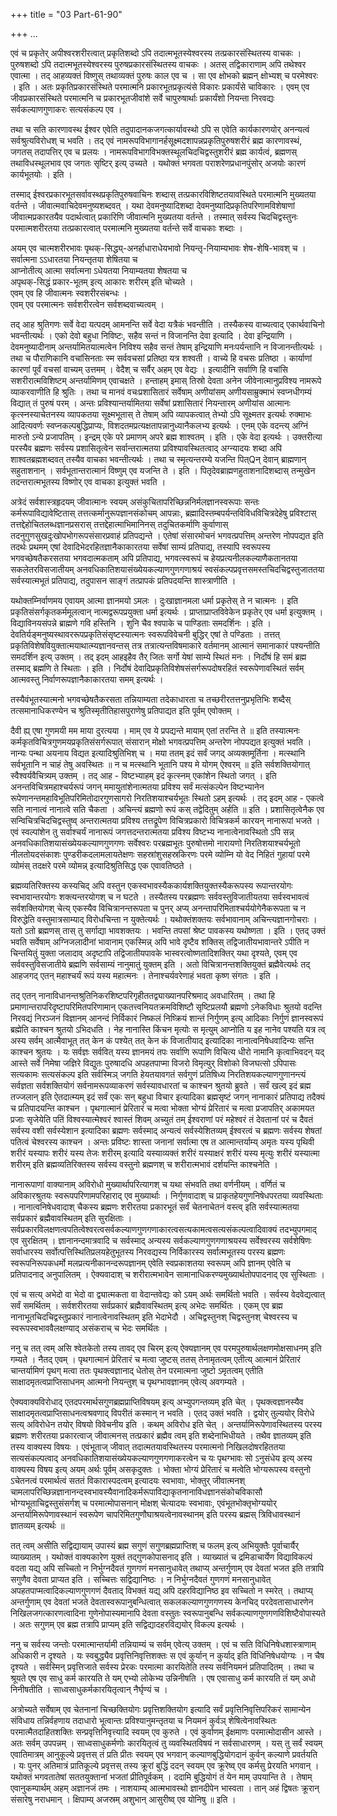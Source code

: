 +++
title = "03 Part-61-90"

+++
…


एवं च प्रकृतेर् अपीश्वरशरीरत्वात् प्रकृतिशब्दो ऽपि तदात्मभूतस्येश्वरस्य तत्प्रकारसंस्थितस्य वाचकः । पुरुषशब्दो ऽपि तदात्मभूतस्येश्वरस्य पुरुषप्रकारसंस्थितस्य वाचकः । अतस् तद्विकाराणाम् अपि तथेश्वर एवात्मा । तद् आहव्यक्तं विष्णुस् तथाव्यक्तं पुरुषः काल एव च । सा एव क्षोभको ब्रह्मन् क्षोभ्यश् च परमेश्वरः । इति । अतः प्रकृतिप्रकारसंस्थिते परमात्मनि प्रकारभूतप्रकृत्यंसे विकारः प्रकार्यंसे चाविकारः । एवम् एव जीवप्रकारसंस्थिते परमात्मनि च प्रकारभूतजीवांशे सर्वे चापुरुषार्थाः प्रकार्यंशो नियन्ता निरवद्यः सर्वकल्याणगुणाकरः सत्यसंकल्प एव ।

तथा च सति कारणावस्थ ईश्वर एवेति तदुपादानकजगत्कार्यावस्थो ऽपि स एवेति कार्यकारणयोर् अनन्यत्वं सर्वश्रुत्यविरोधश् च भवति । तद् एवं नामरूपविभागानर्हसूक्ष्मदशापन्नप्रकृतिपुरुषशरीरं ब्रह्म कारणावस्थं, जगतस् तदापत्तिर् एव च प्रलयः । नामरूपविभागविभक्तस्थूलचिदचिद्वस्तुशरीरं ब्रह्म कार्यत्वं, ब्रह्मणस् तथाविधस्थूलभाव एव जगतः सृष्टिर् इत्य् उच्यते । यथोक्तं भगवता पराशरेणप्रधानपुंसोर् अजयोः कारणं कार्यभूतयोः । इति ।

तस्माद् ईश्वरप्रकारभूतसर्वावस्थप्रकृतिपुरुषवाचिनः शब्दास् तत्प्रकारविशिष्टतयावस्थिते परमात्मनि मुख्यतया वर्तन्ते । जीवात्मवाचिदेवमनुष्यशब्दवत् । यथा देवमनुष्यादिशब्दा देवमनुष्यादिप्रकृतिपरिणामविशेषाणां जीवात्मप्रकारतयैव पदार्थत्वात् प्रकारिणि जीवात्मनि मुख्यतया वर्तन्ते । तस्मात् सर्वस्य चिदचिद्वस्तुनः परमात्मशरीरतया तत्प्रकारत्वात् परमात्मनि मुख्यतया वर्तन्ते सर्वे वाचकाः शब्दाः ।

अयम् एव चात्मशरीरभावः पृथक्-सिद्ध्य्-अनर्हाधाराधेयभावो नियन्तृ-नियाम्यभावः शेष-शेषि-भावश् च ।  
सर्वात्मना ऽऽधारतया नियन्तृतया शेषितया च  
आप्नोतीत्य् आत्मा सर्वात्मना ऽधेयतया नियाम्यतया शेषतया च  
अपृथक्-सिद्धं प्रकार-भूतम् इत्य् आकारः शरीरम् इति चोच्यते ।  
एवम् एव हि जीवात्मनः स्वशरीरसंबन्धः ।  
एवम् एव परमात्मनः सर्वशरीरत्वेन सर्वशब्दवाच्यत्वम् ।

तद् आह श्रुतिगणः सर्वे वेदा यत्पदम् आमनन्ति सर्वे वेदा यत्रैकं भवन्तीति । तस्यैकस्य वाच्यत्वाद् एकार्थवाचिनो भवन्तीत्यर्थः । एको देवो बहुधा निविष्टः, सहैव सन्तं न विजानन्ति देवा इत्यादि । देवा इन्द्रियाणि । देवमनुष्यादीनाम् अन्तर्यामितयात्मत्वेन निविश्य सहैव सन्तं तेषाम् इन्द्रियाणि मनःपर्यन्तानि न विजानन्तीत्यर्थः । तथा च पौराणिकानि वचांसिनताः स्म सर्ववचसां प्रतिष्ठा यत्र शश्वती । वाच्ये हि वचसः प्रतिष्ठा । कार्याणां कारणां पूर्वं वचसां वाच्यम् उत्तमम् । वेदैश् च सर्वैर् अहम् एव वेद्यः । इत्यादीनि सर्वाणि हि वचांसि सशरीरात्मविशिष्टम् अन्तर्यामिणम् एवाचक्षते । हन्ताहम् इमास् तिस्रो देवता अनेन जीवेनात्मानुप्रविश्य नामरूपे व्याकरवाणीति हि श्रुतिः । तथा च मानवं वचःप्रशासितारं सर्वेषाम् अणीयांसम् अणीयसाम्रुक्माभं स्वप्नधीगम्यं विद्यात् तं पुरुषं परम् । अन्तः प्रविश्यान्तर्यामितया सर्वेषां प्रशासितारं नियन्तारम् अणीयांस आत्मानः कृत्स्नस्याचेतनस्य व्यापकतया सूक्ष्मभूतास् ते तेषाम् अपि व्यापकत्वात् तेभ्यो ऽपि सूक्ष्मतर इत्यर्थः रुक्माभः आदित्यवर्णः स्वप्नकल्पबुद्धिप्राप्यः, विशदतमप्रत्यक्षतापन्नानुध्यानैकलभ्य इत्यर्थः । एनम् एके वदन्त्य् अग्निं मारुतो ऽन्ये प्रजापतिम् । इन्द्रम् एके परे प्रमाणम् अपरे ब्रह्म शाश्वतम् । इति । एके वेदा इत्यर्थः । उक्तरीत्या परस्यैव ब्रह्मणः सर्वस्य प्रशासितृत्वेन सर्वान्तरात्मतया प्रविश्यावस्थितत्वाद् अग्न्यादयः शब्दा अपि शाश्वतब्रह्मशब्दवत् तस्यैव वाचका भवन्तीत्यर्थः । तथा च स्मृत्यन्तरम्ये यजन्ति पित्Qन् देवान् ब्राह्मणान् सहुताशनान् । सर्वभूतान्तरात्मानं विष्णुम् एव यजन्ति ते । इति । पितृदेवब्राह्मणहुताशनादिशब्दास् तन्मुखेन तदन्तरात्मभूतस्य विष्णोर् एव वाचका इत्युक्तं भवति ।

अत्रेदं सर्वशास्त्रहृदयम् जीवात्मानः स्वयम् असंकुचितापरिच्छिन्ननिर्मलज्ञानस्वरूपाः सन्तः कर्मरूपाविद्यावेष्टितास् तत्तत्कर्मानुरूपज्ञानसंकोचम् आपन्नाः, ब्रह्मादिस्तम्बपर्यन्तविविधविचित्रदेहेषु प्रविश्टास् तत्तद्देहोचितलब्धज्ञानप्रसरास् तत्तद्देहात्माभिमानिनस् तदुचितकर्माणि कुर्वाणास् तदनुगुणसुखदुःखोपभोगरूपसंसारप्रवाहं प्रतिपद्यन्ते । एतेषां संसारमोचनं भगवत्प्रपत्तिम् अन्तरेण नोपपद्यत इति तदर्थः प्रथमम् एषां देवादिभेदरहितज्ञानैकाकारतया सर्वेषां साम्यं प्रतिपाद्य, तस्यापि स्वरूपस्य भगवच्छेषतैकरसतया भगवदात्मकताम् अपि प्रतिपाद्य, भगवत्स्वरूपं च हेयप्रत्यनीलकल्याणैकतानतया सकलेतरविसजातीयम् अनवधिकातिशयासंख्येयकल्याणगुणगणाश्रयं स्वसंकल्पप्रवृत्तसमस्तचिदचिद्वस्तुजाततया सर्वस्यात्मभूतं प्रतिपाद्य, तदुपासन साङ्गं तत्प्रापकं प्रतिपदयन्ति शास्त्राणीति ।

यथोक्तम्निर्वाणमय एवायम् आत्मा ज्ञानमयो ऽमलः । दुःखाज्ञानमला धर्मा प्रकृतेस् ते न चात्मनः । इति प्रकृतिसंसर्गकृतकर्ममूलत्वान् नात्मद्वरूपप्रयुक्ता धर्मा इत्यर्थः । प्राप्ताप्राप्तविवेकेन प्रकृतेर् एव धर्मा इत्युक्तम् । विद्याविनयसंपन्ने ब्राह्मणे गवि हस्तिनि । शुनि चैव श्वपाके च पाण्डिताः समदर्शिनः । इति । देवतिर्यङ्मनुष्यस्थावररूपप्रकृतिसंसृष्टस्यात्मनः स्वरूपविवेचनी बुद्धिर् एषां ते पण्डिताः । तत्तत् प्रकृतिविशेषवियुक्तात्मयाथात्म्यज्ञानवन्तस् तत्र तत्रात्यन्तविषमाकारे वर्तमानम् आत्मानं समानाकारं पश्यन्तीति समदर्शिन इत्य् उक्तम् । तद् इदम् आहइहैव तैर् जितः सर्गो येषां साम्ये स्थितं मनः । निर्दोषं हि समं ब्रह्म तस्माद् ब्रह्मणि ते स्थिताः । इति । निर्दोषं देवादिप्रकृतिविशेषसंसर्गरूपदोषरहितं स्वरूपेणावस्थितं सर्वम् आत्मवस्तु निर्वाणरूपज्ञानैकाकारतया समम् इत्यर्थः ।

तस्यैवंभूतस्यात्मनो भगवच्छेषतैकरसता तन्नियाम्यता तदेकाधारता च तच्छरीरतत्तनुप्रभृतिभिः शब्दैस् तत्समानाधिकरण्येन च श्रुतिस्मृतीतिहासपुराणेषु प्रतिपाद्यत इति पूर्वम् एवोक्तम् ।

दैवी ह्य् एषा गुणमयी मम माया दुरत्यया । माम् एव ये प्रपद्यन्ते मायाम् एतां तरन्ति ते ॥ इति तस्यात्मनः कर्मकृतविचित्रगुणमयप्रकृतिसंसर्गरूपात् संसारान् मोक्षो भगवत्प्रपत्तिम् अन्तरेण नोपपद्यत इत्युक्तं भवति । नान्यः पन्था अयनाय विद्यत इत्यादिश्रुतिभिश् च । मया ततम् इदं सर्वं जगद् अव्यक्तमूर्तिना । मत्स्थानि सर्वभूतानि न चाहं तेषु अवस्थितः ॥ न च मत्स्थानि भूतानि पश्य मे योगम् ऐश्वरम् ॥ इति सर्वशक्तियोगात् स्वैश्वर्यवैचित्र्यम् उक्तम् । तद् आह - विष्टभ्याहम् इदं कृत्स्नम् एकांशेन स्थितो जगत् । इति अनन्तविचित्रमहाश्चर्यरूपं जगन् ममायुतांशेनात्मतया प्रविश्य सर्वं मत्संकल्पेन विष्टभ्यानेन रूपेणानन्तमहाविभूतिपरिमितोदारगुणसागरो निरतिशयाश्चर्यभूतः स्थितो ऽहम् इत्यर्थः । तद् इदम् आह - एकत्वे सति नानात्वं नानात्वे सति चैकता । अचिन्त्यं ब्रह्मणो रूपं कस् तद्वेदितुम् अर्हति ॥ इति । प्रशासितृत्वेनैक एव सन्विचित्रचिदचिद्वस्तुष्व् अन्तरात्मतया प्रविश्य तत्तद्रूपेण विचित्रप्रकारो विचित्रकर्म कारयन् नानारूपां भजते । एवं स्वल्पांशेन तु सर्वाश्चर्यं नानारूपं जगत्तदन्तरात्मतया प्रविश्य विष्टभ्य नानात्वेनावस्थितो ऽपि सन्न् अनवधिकातिशयासंख्येयकल्याणगुणगणः सर्वेश्वरः परब्रह्मभूतः पुरुषोत्तमो नारायणो निरतिशयाश्चर्यभूतो नीलतोयदसंकाशः पुण्डरीकदलामलायतेक्षणः सहस्रांशुसहस्रकिरणः परमे व्योम्नि यो वेद निहितं गुहायां परमे व्योमंस् तदक्षरे परमे व्योमन्न् इत्यादिश्रुतिसिद्ध एक एवावतिष्ठते ।

ब्रह्मव्यतिरिक्तस्य कस्यचिद् अपि वस्तुन एकस्वभावस्यैककार्यशक्तियुक्तस्यैकरूपस्य रूपान्तरयोगः स्वभावान्तरयोगः शक्त्यन्तरयोगश् च न घटते । तस्यैतस्य परब्रह्मणः सर्ववस्तुविजातीयतया सर्वस्वभावत्वं सर्वशक्तियोगश् चेत्य् एकस्यैव विचित्रानन्तरूपता च पुनर् अप्य् अनन्तापरिमिताश्चर्ययोगेनैकरूपता च न विरुद्धेति वस्तुमात्रसाम्याद् विरोधचिन्ता न युक्तेत्यर्थः । यथोक्तंशक्तयः सर्वभावानाम् अचिन्त्यज्ञानगोचराः । यतो ऽतो ब्रह्मणस् तास् तु सर्गाद्या भावशक्तयः । भवन्ति तपसां श्रेष्ट पावकस्य यथोष्णता । इति । एतद् उक्तं भवति सर्वेषाम् अग्निजलादीनां भावानाम् एकस्मिन्न् अपि भावे दृष्टैव शक्तिस् तद्विजातीयभावान्तरे ऽपीति न चिन्तयितुं युक्ता जलादाव् अदृष्टापि तद्विजातीयपावके भास्वरत्वोष्णतादिशक्तिर् यथा दृश्यते, एवम् एव सर्ववस्तुविसजातीये ब्रह्मणि सर्वसाम्यं नानुमातुं युक्तम् इति । अतो विचित्रानन्तशक्तियुक्तं ब्रह्मैवेत्यर्थः तद् आहजगद् एतन् महाश्चर्यं रूपं यस्य महात्मनः । तेनाश्चर्यवरेणाहं भवता कृष्ण संगतः । इति ।

तद् एतन् नानाविधानन्तश्रुतिनिकरशिष्टपरिगृहीततद्व्याख्यानपरिश्रमाद् अवधारितम् । तथा हि प्रमाणान्तरापरिदृष्टापरिमितपरिणामान् एकतत्त्वनियतक्रमविशिष्टौ सृष्टिप्रलयौ ब्रह्मणो ऽनेकविधाः श्रुतयो वदन्ति निरवद्यं निरञ्जनं विज्ञानम् आनन्दं निर्विकारं निष्कलं निष्क्रियं शान्तं निर्गुणम् इत्य् आदिकाः निर्गुणं ज्ञानस्वरूपं ब्रह्मेति काश्चन श्रुतयो ऽभिदधति । नेह नानास्ति किंचन मृत्योः स मृत्युम् आप्नोति य इह नानेव पश्यति यत्र त्व् अस्य सर्वम् आत्मैवाभूत् तत् केन कं पश्येत् तत् केन कं विजातीयाद् इत्यादिका नानात्वनिषेधवादिन्यः सन्ति काश्चन श्रुतयः । यः सर्वज्ञः सर्ववित् यस्य ज्ञानमयं तपः सर्वाणि रूपाणि विचित्य धीरो नामानि कृत्वाभिवदन् यद् आस्ते सर्वे निमेषा जज्ञिरे विद्युतः पुरुषादधि अपहतपाप्मा विजरो विमृत्युर् विशोको विजघत्सो ऽपिपासः सत्यकामः सत्यसंकल्प इति सर्वस्मिञ् जगति हेयतयावगतं सर्वगुणं प्रतिषिध्य निरतिशयकल्याणगुणानन्त्यं सर्वज्ञता सर्वशक्तियोगं सर्वनामरूपव्याकरणं सर्वस्यावधारतां च काश्चन श्रुतयो ब्रुवते । सर्वं खल्व् इदं ब्रह्म तज्जलान् इति ऐतदात्म्यम् इदं सर्वं एकः सन् बहुधा विचार इत्यादिका ब्रह्मसृष्टं जगन् नानाकारं प्रतिपाद्य तदैक्यं च प्रतिपादयन्ति काश्चन । पृथगात्मानं प्रेरितारं च मत्वा भोक्ता भोग्यं प्रेरितारं च मत्वा प्रजापतिर् अकामयत प्रजाः सृजेयेति पतिं विश्वस्यात्मेश्वरं श्वास्तं शिवम् अच्युतं तम् ईश्वराणां परं महेश्वरं तं देवतानां परं च दैवतं सर्वस्य वशी सर्वस्येशान इत्यादिका ब्रह्मणः सर्वस्माद् अन्यत्वं सर्वस्येशितव्यम् ईश्वरत्वं च ब्रह्मणः सर्वस्य शेषतां पतित्वं चेश्वरस्य काश्चन । अन्तः प्रविष्टः शास्ता जनानां सर्वात्मा एष त आत्मान्तर्याम्य् अमृतः यस्य पृथिवी शरीरं यस्यापः शरीरं यस्य तेजः शरीरम् इत्यादि यस्याव्यक्तं शरीरं यस्याक्षरं शरीरं यस्य मृत्युः शरीरं यस्यात्मा शरीरम् इति ब्रह्मव्यतिरिक्तस्य सर्वस्य वस्तुनो ब्रह्मणश् च शरीरात्मभावं दर्शयन्ति काश्चनेति ।

नानारूपाणां वाक्यानाम् अविरोधो मुख्यार्थापरित्यागश् च यथा संभवति तथा वर्णनीयम् । वर्णितं च अविकारश्रुतयः स्वरूपपरिणामपरिहाराद् एव मुख्यार्थाः । निर्गुणवादाश् च प्राकृतहेयगुणनिषेधपरतया व्यवस्थिताः । नानात्वनिषेधवादाश् चैकस्य ब्रह्मणः शरीरतया प्रकारभूतं सर्वं चेतनाचेतनं वस्त्व् इति सर्वस्यात्मतया सर्वप्रकारं ब्रह्मैवावस्थितम् इति सुरक्षिताः । सर्वप्रकारविलक्षणत्वपतित्वेश्वरत्वसर्वकल्याणगुणगणाकारत्वसत्यकामत्वसत्यसंकल्पत्वादिवाक्यं तदभ्युपगमाद् एव सुरक्षितम् । ज्ञानानन्दमात्रवादि च सर्वस्माद् अन्यस्य सर्वकल्याणगुणगणाश्रयस्य सर्वेश्वरस्य सर्वशेषिणः सर्वाधारस्य सर्वोत्पत्तिस्थितिप्रलयहेतुभूतस्य निरवद्यस्य निर्विकारस्य सर्वात्मभूतस्य परस्य ब्रह्मणः स्वरूपनिरूपकधर्मो मलप्रत्यनीकानन्दरूपज्ञानम् एवेति स्वप्रकाशतया स्वरूपम् अपि ज्ञानम् एवेति च प्रतिपादनाद् अनुपालितम् । ऐक्यवादाश् च शरीरात्मभावेन सामानाधिकरण्यमुख्यार्थतोपपादनाद् एव सुस्थिताः ।

एवं च सत्य् अभेदो वा भेदो वा द्व्यात्मकता वा वेदान्तवेद्यः को ऽयम् अर्थः समर्थितो भवति । सर्वस्य वेदवेद्यत्वात् सर्वं समर्थितम् । सर्वशरीरतया सर्वप्रकारं ब्रह्मैवावस्थितम् इत्य् अभेदः समर्थितः । एकम् एव ब्रह्म नानाभूतचिदचिद्वस्तुप्रकारं नानात्वेनावस्थितम् इति भेदाभेदौ । अचिद्वस्तुनश् चिद्वस्तुनश् चेश्वरस्य च स्वरूपस्वभाववैलक्षण्याद् असंकराच् च भेदः समर्थितः ।

ननु च तत् त्वम् असि श्वेतकेतो तस्य तावद् एव चिरम् इत्य् ऐक्यज्ञानम् एव परमपुरुषार्थलक्षणमोक्षसाधनम् इति गम्यते । नैतद् एवम् । पृथगात्मानं प्रेरितारं च मत्वा जुष्टस् ततस् तेनामृतत्वम् एतीत्य् आत्मानं प्रेरितारं चान्तर्यामिणं पृथग् मत्वा ततः पृथक्त्वज्ञानाद् धेतोस् तेन परमात्मना जुष्टो ऽमृतत्वम् एतीति साक्षादमृतत्वप्राप्तिसाधनम् आत्मनो नियन्तुश् च पृथग्भावज्ञानम् एवेत्य् अवगम्यते ।

ऐक्यवाक्यविरोधाद् एतदपरमार्थसगुणब्रह्मप्राप्तिविषयम् इत्य् अभ्युपगन्तव्यम् इति चेत् । पृथक्त्वज्ञानस्यैव साक्षादमृतत्वप्राप्तिसाधनत्वश्रवणाद् विपरीतं कस्मान् न भवति । एतद् उक्तं भवति । द्वयोर् तुल्ययोर् विरोधे सत्य् अविरोधेन तयोर् विषयो विवेचनीय इति । कथम् अविरोध इति चेत् । अन्तर्यामिरूपेणावस्थितस्य परस्य ब्रह्मणः शरीरतया प्रकारत्वाज् जीवात्मनस् तत्प्रकारं ब्रह्मैव त्वम् इति शब्देनाभिधीयते । तथैव ज्ञातव्यम् इति तस्य वाक्यस्य विषयः । एवंभूताज् जीवात् तदात्मतयावस्थितस्य परमात्मनो निखिलदोषरहिततया सत्यसंकल्पत्वाद् अनवधिकातिशयासंख्येयकल्याणगुणगणाकरत्वेन च यः पृथग्भावः सो ऽनुसंधेय इत्य् अस्य वाक्यस्य विषय इत्य् अयम् अर्थः पूर्वम् असकृदुक्तः । भोक्ता भोग्यं प्रेरितारं च मत्वेति भोग्यरूपस्य वस्तुनो ऽचेतनत्वं परमार्थत्वं सततं विकारास्पदत्वम् इत्यादयः स्वभावाः, भोक्तुर् जीवात्मनश् चामलापरिच्छिन्नज्ञानानन्दस्वभावस्यैवानादिकर्मरूपाविद्याकृतनानाविधज्ञानसंकोचविकासौ भोग्यभूताचिद्वस्तुसंसर्गश् च परमात्मोपासनान् मोक्षश् चेत्यादयः स्वभावाः, एवंभूतभोक्तृभोग्ययोर् अन्तर्यामिरूपेणावस्थानं स्वरूपेण चापरिमितगुणौघाश्रयत्वेनावस्थानम् इति परस्य ब्रह्मस् त्रिविधावस्थानं ज्ञातव्यम् इत्यर्थः ॥

तत् त्वम् असीति सद्विद्यायाम् उपास्यं ब्रह्म सगुणं सगुणब्रह्मप्राप्तिश् च फलम् इत्य् अभियुक्तैः पूर्वाचार्यैर् व्याख्यातम् । यथोक्तं वाक्यकारेण युक्तं तद्गुणकोपासनाद् इति । व्याख्यातं च द्रमिडाचार्येण विद्याविकल्पं वदता यद्य् अपि सच्चितो न निर्भुग्नदैवतं गुणगणं मनसानुधावेत् तथाप्य् अन्तर्गुणाम् एव देवतां भजत इति तत्रापि सगुणैव देवता प्राप्यत इति । सच्चित्तः सद्विद्यानिष्ठः । न निर्भुग्नदैवतं गुणगणं मनसानुधावेत् अपहतपाप्मत्वादिकल्याणगुणगणं दैवताद् विभक्तं यद्य् अपि दहरविद्यानिष्ठ इव सच्चितो न स्मरेत् । तथाप्य् अन्तर्गुणाम् एव देवतां भजते देवतास्वरूपानुबन्धित्वात् सकलकल्याणगुणगणस्य केनचिद् परदेवतासाधारणेन निखिलजगत्कारणत्वादिना गुणेनोपास्यमानापि देवता वस्तुतः स्वरूपानुबन्धि सर्वकल्याणगुणगणविशिष्टैवोपास्यते । अतः सगुणम् एव ब्रह्म तत्रापि प्राप्यम् इति सद्विद्यादहरविद्ययोर् विकल्प इत्यर्थः ।

ननु च सर्वस्य जन्तोः परमात्मान्तर्यामी तन्नियाम्यं च सर्वम् एवेत्य् उक्तम् । एवं च सति विधिनिषेधशास्त्राणाम् अधिकारी न दृश्यते । यः स्वबुद्ध्यैव प्रवृत्तिनिवृत्तिशक्तः स एवं कुर्यान् न कुर्याद् इति विधिनिषेधयोग्यः । न चैष दृश्यते । सर्वस्मिन् प्रवृत्तिजाते सर्वस्य प्रेरकः परमात्मा कारयितेति तस्य सर्वनियमनं प्रतिपादितम् । तथा च श्रूयते एष एव साधु कर्म कारयति ते यम् एभ्यो लोकेभ्य उन्निनीषति । एष एवासाधु कर्म कारयति तं यम् अधो निनीषतीति । साध्वसाधुकर्मकारयितृत्वान् नैर्घृण्यं च ।

अत्रोच्यते सर्वेषाम् एव चेतनानां चिच्छक्तियोगः प्रवृत्तिशक्तियोग इत्यादि सर्वं प्रवृत्तिनिवृत्तिपरिकरं सामान्येन संविधाय तन्निर्वहणाय तदाधारो भूत्वान्तः प्रविश्यानुमन्तृतया च नियमनं कुर्वञ् शेषित्वेनावस्थितः परमात्मैतदाहितशक्तिः सन्प्रवृत्तिनिवृत्त्यादि स्वयम् एव कुरुते । एवं कुर्वाणम् ईक्षमाणः परमात्मोदासीन आस्ते । अतः सर्वम् उपपन्नम् । साध्वसाधुकर्मणोः कारयितृत्वं तु व्यवस्थितविषयं न सर्वसाधारणम् । यस् तु सर्वं स्वयम् एवातिमात्रम् आनुकूल्ये प्रवृत्तस् तं प्रति प्रीतः स्वयम् एव भगवान् कल्याणबुद्धियोगदानं कुर्वन् कल्याणे प्रवर्तयति । यः पुनर् अतिमात्रं प्रातिकूल्ये प्रवृत्तस् तस्य क्रूरां बुद्धिं ददन् स्वयम् एव क्रूरेष्व् एव कर्मसु प्रेरयति भगवान् । यथोक्तं भगवतातेषां सततयुक्तानां भजतां प्रीतिपूर्वकम् । ददामि बुद्धियोगं तं येन माम् उपयान्ति ते । तेषाम् एवानुकम्पार्थम् अहम् अज्ञानजं तमः । नाशयाम्य् आत्मभावस्थो ज्ञानदीपेन भास्वता । तान् अहं द्विषतः क्रूरान् संसारेषु नराधमान् । क्षिपाम्य् अजस्रम् अशुभान् आसुरीष्व् एव योनिषु ॥ इति ।